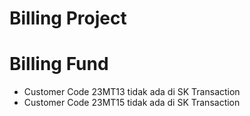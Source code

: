 # Billing Project

# Billing Fund

- Customer Code 23MT13 tidak ada di SK Transaction
- Customer Code 23MT15 tidak ada di SK Transaction
